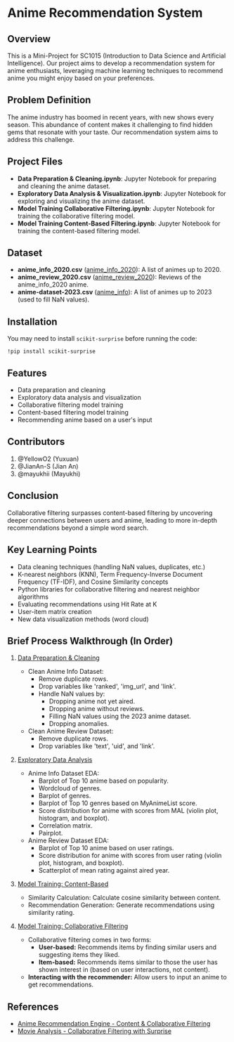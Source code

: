 # Anime Recommendation System

## Overview

This is a Mini-Project for SC1015 (Introduction to Data Science and Artificial Intelligence). Our project aims to develop a recommendation system for anime enthusiasts, leveraging machine learning techniques to recommend anime you might enjoy based on your preferences.

## Problem Definition

The anime industry has boomed in recent years, with new shows every season. This abundance of content makes it challenging to find hidden gems that resonate with your taste. Our recommendation system aims to address this challenge.

## Project Files

* **Data Preparation & Cleaning.ipynb**: Jupyter Notebook for preparing and cleaning the anime dataset.
* **Exploratory Data Analysis & Visualization.ipynb**: Jupyter Notebook for exploring and visualizing the anime dataset.
* **Model Training Collaborative Filtering.ipynb**: Jupyter Notebook for training the collaborative filtering model.
* **Model Training Content-Based Filtering.ipynb**: Jupyter Notebook for training the content-based filtering model.

## Dataset

* **anime_info_2020.csv** ([anime_info_2020](https://www.kaggle.com/datasets/marlesson/myanimelist-dataset-animes-profiles-reviews?select=animes.csv)): A list of animes up to 2020.
* **anime_review_2020.csv** ([anime_review_2020](https://www.kaggle.com/datasets/marlesson/myanimelist-dataset-animes-profiles-reviews?select=reviews.csv)): Reviews of the anime_info_2020 anime.
* **anime-dataset-2023.csv** ([anime_info](https://www.kaggle.com/datasets/dbdmobile/myanimelist-dataset?select=anime-dataset-2023.csv)): A list of animes up to 2023 (used to fill NaN values).

## Installation

You may need to install `scikit-surprise` before running the code:


```
!pip install scikit-surprise
```

## Features

* Data preparation and cleaning
* Exploratory data analysis and visualization
* Collaborative filtering model training
* Content-based filtering model training
* Recommending anime based on a user's input

## Contributors

1. @YellowO2 (Yuxuan)
2. @JianAn-S (Jian An)
3. @mayukhii (Mayukhi)

## Conclusion

Collaborative filtering surpasses content-based filtering by uncovering deeper connections between users and anime, leading to more in-depth recommendations beyond a simple word search.

## Key Learning Points

* Data cleaning techniques (handling NaN values, duplicates, etc.)
* K-nearest neighbors (KNN), Term Frequency-Inverse Document Frequency (TF-IDF), and Cosine Similarity concepts
* Python libraries for collaborative filtering and nearest neighbor algorithms
* Evaluating recommendations using Hit Rate at K
* User-item matrix creation
* New data visualization methods (word cloud)

## Brief Process Walkthrough (In Order)

1. [Data Preparation & Cleaning](<Data Preparation & Cleaning.ipynb>)
   * Clean Anime Info Dataset:
      * Remove duplicate rows.
      * Drop variables like 'ranked', 'img_url', and 'link'.
      * Handle NaN values by:
         * Dropping anime not yet aired.
         * Dropping anime without reviews.
         * Filling NaN values using the 2023 anime dataset.
         * Dropping anomalies.
   * Clean Anime Review Dataset:
      * Remove duplicate rows.
      * Drop variables like 'text', 'uid', and 'link'.

2. [Exploratory Data Analysis](<Exploratory Data Analysis & Visualization.ipynb>)
   * Anime Info Dataset EDA:
      * Barplot of Top 10 anime based on popularity.
      * Wordcloud of genres.
      * Barplot of genres.
      * Barplot of Top 10 genres based on MyAnimeList score.
      * Score distribution for anime with scores from MAL (violin plot, histogram, and boxplot).
      * Correlation matrix.
      * Pairplot.
   * Anime Review Dataset EDA:
      * Barplot of Top 10 anime based on user ratings.
      * Score distribution for anime with scores from user rating (violin plot, histogram, and boxplot).
      * Scatterplot of mean rating against aired year.

3. [Model Training: Content-Based](<Model Training Content-Based Filtering.ipynb>)
   * Similarity Calculation: Calculate cosine similarity between content.
   * Recommendation Generation: Generate recommendations using similarity rating.

4. [Model Training: Collaborative Filtering](<Model Training Collaborative Filtering.ipynb>)
   * Collaborative filtering comes in two forms:
      * **User-based:** Recommends items by finding similar users and suggesting items they liked.
      * **Item-based:** Recommends items similar to those the user has shown interest in (based on user interactions, not content).
   * **Interacting with the recommender:** Allow users to input an anime to get recommendations.

## References

* [Anime Recommendation Engine - Content & Collaborative Filtering](https://medium.com/analytics-vidhya/anime-recommendation-engine-content-collaborative-filtering-c6e69be29d29)
* [Movie Analysis - Collaborative Filtering with Surprise](https://github.com/nicklimmm/movie-analysis/tree/main)
